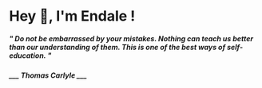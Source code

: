 <h1 title="head"> Hey 👋, I'm Endale !</h1>

**<h5><i>" Do not be embarrassed by your mistakes. Nothing can teach us better than our understanding of them. This is one of the best ways of self-education. "</i></h5>**

*<b>___ Thomas Carlyle ___</b>*
